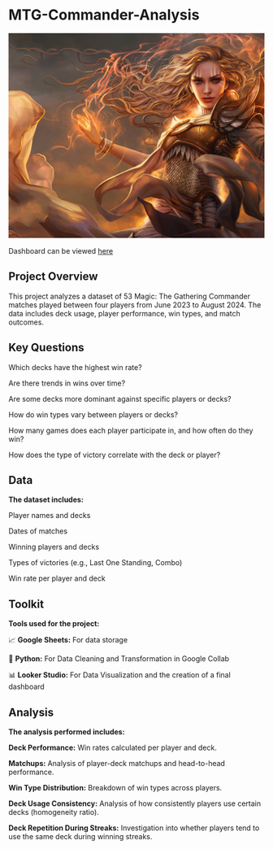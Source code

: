 # MTG-Commander-Analysis
![Magic: the Gathering artwork](peakpx.jpg)

Dashboard can be viewed [here](https://lookerstudio.google.com/reporting/ca2f8395-fbb8-4ae0-9e84-63cc80202753)

## Project Overview
This project analyzes a dataset of 53 Magic: The Gathering Commander matches played between four players from June 2023 to August 2024. The data includes deck usage, player performance, win types, and match outcomes.

## Key Questions

Which decks have the highest win rate?

Are there trends in wins over time?

Are some decks more dominant against specific players or decks?

How do win types vary between players or decks?

How many games does each player participate in, and how often do they win?

How does the type of victory correlate with the deck or player?

## Data

**The dataset includes:**

Player names and decks

Dates of matches

Winning players and decks

Types of victories (e.g., Last One Standing, Combo)

Win rate per player and deck

## Toolkit

**Tools used for the project:**

📈 **Google Sheets:** For data storage

🔧 **Python:** For Data Cleaning and Transformation in Google Collab

📊 **Looker Studio:** For Data Visualization and the creation of a final dashboard

## Analysis

**The analysis performed includes:**

**Deck Performance:** Win rates calculated per player and deck.

**Matchups:** Analysis of player-deck matchups and head-to-head performance.

**Win Type Distribution:** Breakdown of win types across players.

**Deck Usage Consistency:** Analysis of how consistently players use certain decks (homogeneity ratio).

**Deck Repetition During Streaks:** Investigation into whether players tend to use the same deck during winning streaks.
